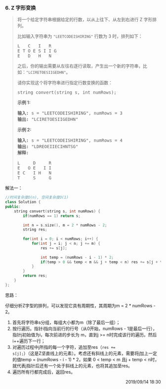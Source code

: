 ### 6. Z 字形变换

> <div class="content__2ebE"><p>将一个给定字符串根据给定的行数，以从上往下、从左到右进行&nbsp;Z 字形排列。</p>
> 
> <p>比如输入字符串为 <code>"LEETCODEISHIRING"</code>&nbsp;行数为 3 时，排列如下：</p>
> 
> <pre>L   C   I   R
> E T O E S I I G
> E   D   H   N
> </pre>
> 
> <p>之后，你的输出需要从左往右逐行读取，产生出一个新的字符串，比如：<code>"LCIRETOESIIGEDHN"</code>。</p>
> 
> <p>请你实现这个将字符串进行指定行数变换的函数：</p>
> 
> <pre>string convert(string s, int numRows);</pre>
> 
> <p><strong>示例&nbsp;1:</strong></p>
> 
> <pre><strong>输入:</strong> s = "LEETCODEISHIRING", numRows = 3
> <strong>输出:</strong> "LCIRETOESIIGEDHN"
> </pre>
> 
> <p><strong>示例&nbsp;2:</strong></p>
> 
> <pre><strong>输入:</strong> s = "LEETCODEISHIRING", numRows =&nbsp;4
> <strong>输出:</strong>&nbsp;"LDREOEIIECIHNTSG"
> <strong>解释:</strong>
> 
> L     D     R
> E   O E   I I
> E C   I H   N
> T     S     G</pre>
> </div>

解法一：
```cpp
//时间复杂度O(n), 空间复杂度O(1)
class Solution {
public:
    string convert(string s, int numRows) {
        if(numRows == 1) return s;
        
        int n = s.size(), m = 2 * numRows - 2;
        string res;
        
        for(int i = 0; i < numRows; i++) {
            for(int j = i; j < n; j += m) {
                res += s[j];
                
                int temp = (numRows - i - 1) * 2;
                if(temp > 0 && temp < m && j + temp < n) res += s[j + temp];
            }
        }
        return res;
    }
};
```

思路：

仔细分析Z字型的排列，可以发现它具有周期性，其周期为m = 2 * numRows - 2。

1. 首先将字符串s分组，每组大小都为m（除了最后一组）；
2. 按行遍历。指针i指向当前行的行号（从0开始，numRows - 1是最后一行），指针j初始值为i，每次前进的步长为 m，直到j >= n时完成该行的遍历。然后i++遍历下一行；
3. 对遍历过程中j所指的每一个字符，追加至res（<code>res += s[j];</code>）（这是Z坚直线上的元素）。考虑还有斜线上的元素，需要将j加上一定的值temp = (numRows - i - 1) * 2，如果 0 < temp < m 且j + temp < n时，就代表j指针后还有一个处于斜线上的元素，也将其追加至res。
4. 遍历所有行都完成后，返回res。

<div style="text-align: right"> 2019/09/14 18:30 </div>